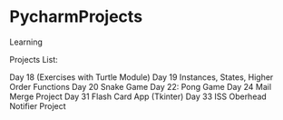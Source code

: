 # PycharmProjects
Learning


Projects List:

Day 18 (Exercises with Turtle Module)
Day 19 Instances, States, Higher Order Functions
Day 20 Snake Game
Day 22: Pong Game
Day 24 Mail Merge Project
Day 31 Flash Card App (Tkinter)
Day 33 ISS Oberhead Notifier Project
